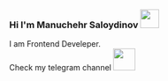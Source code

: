 ### Hi I'm Manuchehr Saloydinov <img src="https://media0.giphy.com/media/w1OBpBd7kJqHrJnJ13/giphy.gif?cid=ecf05e47aaqzhggfommoeua44bu4hyxpuega0aq2nlzgj2u9&rid=giphy.gif&ct=s" width="34px" >

I am Frontend Develeper. <br />
Check my telegram channel <a href="https://t.me/frontendga_doir">
<img src="https://e7.pngegg.com/pngimages/63/424/png-clipart-computer-icons-scalable-graphics-telegram-logo-blue-angle.png" width="40px">
</a>

